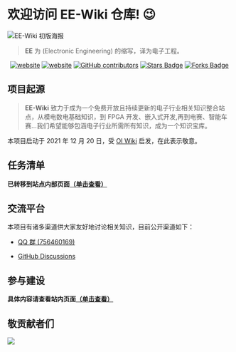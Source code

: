 # 欢迎访问 EE-Wiki 仓库! 😉

![EE-Wiki 初版海报](https://s2.loli.net/2021/12/20/JOyzS3DleKQR4uc.jpg)

> **EE** 为 (Electronic Engineering) 的缩写，译为电子工程。

<div align="center">
<a href="https://github.com/EE-Wiki/portal/blob/main/README-en.md"><img src="https://img.shields.io/badge/README-EN-pink?style=flat-square" alt="website"/></a>
<a href="https://creativecommons.org/licenses/by-sa/4.0/"><img src="https://img.shields.io/badge/license-BY--SA_4.0-green?style=flat-square" alt="website"/></a>
<a href="https://github.com/EE-Wiki/portal/graphs/contributors"><img alt="GitHub contributors" src="https://img.shields.io/github/contributors/EE-Wiki/portal?color=2b9348&style=flat-square"></a>
<a href="https://github.com/EE-Wiki/portal/stargazers"><img alt="Stars Badge" src="https://img.shields.io/github/stars/EE-Wiki/portal?style=flat-square&color=ffb700"></a>
<a href="https://github.com/EE-Wiki/portal/network/members"><img alt="Forks Badge" src="https://img.shields.io/github/forks/EE-Wiki/portal?style=flat-square&color=8742b1"></a>

</div>

## 项目起源

> **EE-Wiki** 致力于成为一个免费开放且持续更新的电子行业相关知识整合站点，从模电数电基础知识，到 FPGA 开发、嵌入式开发,再到电赛、智能车赛…我们希望能够包涵电子行业所需所有知识，成为一个知识宝库。

本项目启动于 2021 年 12 月 20 日，受 [OI Wiki](https://oi-wiki.org/) 启发，在此表示敬意。

## 任务清单

**已转移到站点内部页面[（单击查看）](https://ee-wiki.vantao.cn/intro/ToDoList/)**

## 交流平台

本项目有诸多渠道供大家友好地讨论相关知识，目前公开渠道如下：

- [QQ 群 (756460169)](https://jq.qq.com/?_wv=1027&k=ex93ZPGh)

- [GitHub Discussions](https://github.com/EE-Wiki/portal/discussions)

## 参与建设

**具体内容请查看站内页面[（单击查看）](https://ee-wiki.vantao.cn/intro/contribute/)**

## 敬贡献者们

<a href="https://github.com/EE-Wiki/portal/graphs/contributors">
  <img src="https://contrib.rocks/image?repo=EE-Wiki/portal" />
</a>
